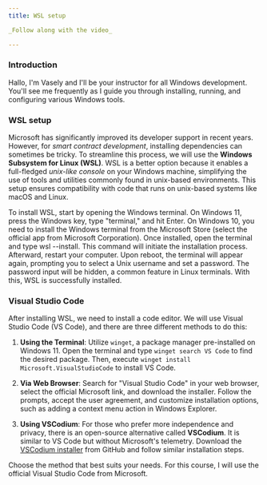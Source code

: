 ```yaml
---
title: WSL setup

_Follow along with the video_

---
```

### Introduction
Hallo, I'm Vasely and I'll be your instructor for all Windows development. You'll see me frequently as I guide you through installing, running, and configuring various Windows tools.

### WSL setup
Microsoft has significantly improved its developer support in recent years. However, for _smart contract development_, installing dependencies can sometimes be tricky. To streamline this process, we will use the **Windows Subsystem for Linux (WSL)**. WSL is a better option because it enables a full-fledged _unix-like console_ on your Windows machine, simplifying the use of tools and utilities commonly found in unix-based environments. This setup ensures compatibility with code that runs on unix-based systems like macOS and Linux.

To install WSL, start by opening the Windows terminal. On Windows 11, press the Windows key, type "terminal," and hit Enter. On Windows 10, you need to install the Windows terminal from the Microsoft Store (select the official app from Microsoft Corporation). Once installed, open the terminal and type wsl --install. This command will initiate the installation process. Afterward, restart your computer. Upon reboot, the terminal will appear again, prompting you to select a Unix username and set a password. The password input will be hidden, a common feature in Linux terminals. With this, WSL is successfully installed.

### Visual Studio Code
After installing WSL, we need to install a code editor. We will use Visual Studio Code (VS Code), and there are three different methods to do this:

1. **Using the Terminal**: Utilize `winget`, a package manager pre-installed on Windows 11. Open the terminal and type `winget search VS Code` to find the desired package. Then, execute `winget install Microsoft.VisualStudioCode` to install VS Code.

2. **Via Web Browser**: Search for "Visual Studio Code" in your web browser, select the official Microsoft link, and download the installer. Follow the prompts, accept the user agreement, and customize installation options, such as adding a context menu action in Windows Explorer.

3. **Using VSCodium**: For those who prefer more independence and privacy, there is an open-source alternative called **VSCodium**. It is similar to VS Code but without Microsoft's telemetry. Download the [VSCodium installer](https://github.com/VSCodium/vscodium/releases) from GitHub and follow similar installation steps.

Choose the method that best suits your needs. For this course, I will use the official Visual Studio Code from Microsoft.


